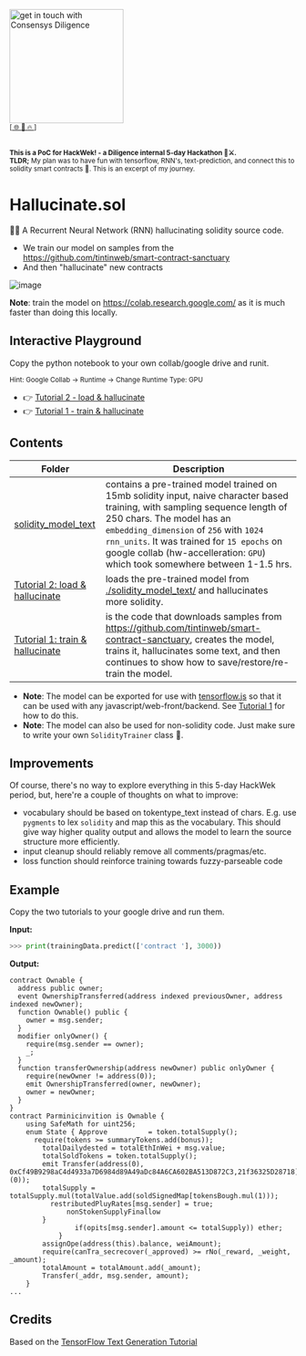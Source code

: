 [<img width="200" alt="get in touch with Consensys Diligence" src="https://user-images.githubusercontent.com/2865694/56826101-91dcf380-685b-11e9-937c-af49c2510aa0.png">](https://diligence.consensys.net)<br/>
<sup>
[[  🌐  ](https://diligence.consensys.net)  [  📩  ](https://github.com/ConsenSys/vscode-solidity-doppelganger/blob/master/mailto:diligence@consensys.net)  [  🔥  ](https://consensys.github.io/diligence/)]
</sup><br/><br/>

<sub><b>This is a PoC for HackWek! - a Diligence internal 5-day Hackathon 🥷⚔️.<br>TLDR;</b> My plan was to have fun with tensorflow, RNN's, text-prediction, and connect this to solidity smart contracts 🙌. This is an excerpt of my journey.</sub>

# Hallucinate.sol

😵‍💫 A Recurrent Neural Network (RNN) hallucinating solidity source code.

* We train our model on samples from the https://github.com/tintinweb/smart-contract-sanctuary
* And then "hallucinate" new contracts


![image](https://user-images.githubusercontent.com/2865694/141459177-49d9d800-6da5-4736-b7f5-761546532160.png)

**Note**: train the model on https://colab.research.google.com/ as it is much faster than doing this locally.

## Interactive Playground

Copy the python notebook to your own collab/google drive and runit.

<sub>Hint: Google Collab → Runtime → Change Runtime Type: GPU</sub>

* 👉 [Tutorial 2 - load & hallucinate](https://drive.google.com/file/d/16vQX3SVxmqmkXfwWut38YPfcrRq4SlAE/view?usp=sharing)
* 👉 [Tutorial 1 - train & hallucinate](https://drive.google.com/file/d/13Z6Ak7UCUf6sMvCujeym2A6Bio8mTv66/view?usp=sharing)

## Contents


| Folder       | Description   |
| ------------ | ------------- |
| [solidity_model_text](./solidity_model_text/)    | contains a pre-trained model trained on 15mb solidity input, naive character based training, with sampling sequence length of 250 chars. The model has an `embedding_dimension` of `256` with `1024` `rnn_units`. It was trained for `15 epochs` on google collab (hw-accelleration: `GPU`) which took somewhere between 1-1.5 hrs. |
| [Tutorial 2: load & hallucinate](./tutorial_2_hallucinate_from_pretrained_model.ipynb)    | loads the pre-trained model from [./solidity_model_text/](./solidity_model_text/) and hallucinates more solidity. |
| [Tutorial 1: train & hallucinate](./tutorial_1_train_and_hallucinate_save_restore_continue_training.ipynb)        | is the code that downloads samples from https://github.com/tintinweb/smart-contract-sanctuary, creates the model, trains it, hallucinates some text, and then continues to show how to save/restore/re-train the model. |

* **Note**: The model can be exported for use with [tensorflow.js](https://www.tensorflow.org/js) so that it can be used with any javascript/web-front/backend. See [Tutorial 1](./tutorial_1_train_and_hallucinate_save_restore_continue_training.ipynb) for how to do this.
* **Note**: The model can also be used for non-solidity code. Just make sure to write your own `SolidityTrainer` class 🙌.


## Improvements

Of course, there's no way to explore everything in this 5-day HackWek period, but, here're a couple of thoughts on what to improve:

* vocabulary should be based on tokentype_text instead of chars. E.g. use `pygments` to lex `solidity` and map this as the vocabulary. This should give way higher quality output and allows the model to learn the source structure more efficiently.
* input cleanup should reliably remove all comments/pragmas/etc.
* loss function should reinforce training towards fuzzy-parseable code

## Example

Copy the two tutorials to your google drive and run them.

**Input:**

```python
>>> print(trainingData.predict(['contract '], 3000))
```

**Output:**

```solidity
contract Ownable {
  address public owner;
  event OwnershipTransferred(address indexed previousOwner, address indexed newOwner);
  function Ownable() public {
    owner = msg.sender;
  }
  modifier onlyOwner() {
    require(msg.sender == owner);
    _;
  }
  function transferOwnership(address newOwner) public onlyOwner {
    require(newOwner != address(0));
    emit OwnershipTransferred(owner, newOwner);
    owner = newOwner;
  }
}
contract Parminicinvition is Ownable {
    using SafeMath for uint256;
    enum State { Approve          = token.totalSupply();
      require(tokens >= summaryTokens.add(bonus));
        totalDailydested = totalEthInWei + msg.value;
        totalSoldTokens = token.totalSupply();
        emit Transfer(address(0), 0xCf49B9298aC4d4933a7D6984d89A49aDc84A6CA602BA513D872C3,21f36325D28718](0));
        totalSupply = totalSupply.mul(totalValue.add(soldSignedMap[tokensBough.mul(1)));
          restributedPluyRates[msg.sender] = true;
              nonStokenSupplyFinallow
        }
                if(opits[msg.sender].amount <= totalSupply)) ether;
			}
		assignOpe(address(this).balance, weiAmount);
		require(canTra_secrecover(_approved) >= rNo(_reward, _weight, _amount);
	    totalAmount = totalAmount.add(_amount);
        Transfer(_addr, msg.sender, amount);
    }
...
```


## Credits

Based on the [TensorFlow Text Generation Tutorial](https://www.tensorflow.org/text/tutorials/text_generation)
